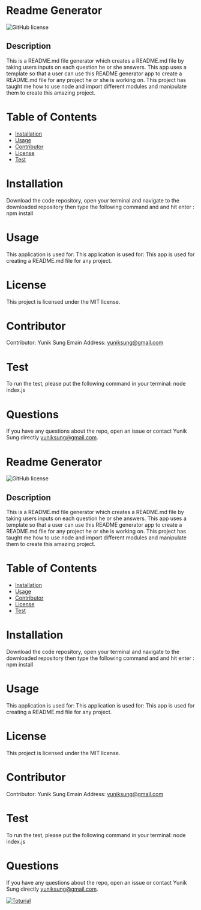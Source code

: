 
  # Readme Generator
  ![GitHub license](https://img.shields.io/badge/license-MIT-blue.svg)

  ## Description

  This is a README.md file generator which creates a README.md file by taking users inputs on each question he or she answers. This app uses a template so that a user can use this README generator app to create a README.md file for any project he or she is working on. This project has taught me how to use node and import different modules and manipulate them to create this amazing project.

  # Table of Contents

  * [Installation](#Installation)
  * [Usage](#Usage)
  * [Contributor](#Contributor)
  * [License](#License)
  * [Test](#Test)

  # Installation
  Download the code repository, open your terminal and navigate to the downloaded repository then type the following command and and hit enter : npm install

  # Usage
  This application is used for: This application is used for: This app is used for creating a README.md file for any project.

  # License
  This project is licensed under the MIT license.

  # Contributor
  Contributor: Yunik Sung
  Emain Address: yuniksung@gmail.com

  # Test
  To run the test, please put the following command in your terminal: node index.js

  # Questions
  If you have any questions about the repo, open an issue or contact Yunik Sung directly yuniksung@gmail.com.


  # Readme Generator
  ![GitHub license](https://img.shields.io/badge/license-MIT-blue.svg)

  ## Description

  This is a README.md file generator which creates a README.md file by taking users inputs on each question he or she answers. This app uses a template so that a user can use this README generator app to create a README.md file for any project he or she is working on. This project has taught me how to use node and import different modules and manipulate them to create this amazing project.

  # Table of Contents

  * [Installation](#Installation)
  * [Usage](#Usage)
  * [Contributor](#Contributor)
  * [License](#License)
  * [Test](#Test)

  # Installation
  Download the code repository, open your terminal and navigate to the downloaded repository then type the following command and and hit enter : npm install

  # Usage
  This application is used for: This application is used for: This app is used for creating a README.md file for any project.

  # License
  This project is licensed under the MIT license.

  # Contributor
  Contributor: Yunik Sung
  Emain Address: yuniksung@gmail.com

  # Test
  To run the test, please put the following command in your terminal: node index.js

  # Questions
  If you have any questions about the repo, open an issue or contact Yunik Sung directly yuniksung@gmail.com.

[![Toturial](http://img.youtube.com/vi/YOUTUBE_VIDEO_ID_HERE/0.jpg)](https://www.youtube.com/watch?v=Lw-i2lfHGhE)
    
